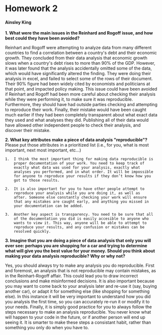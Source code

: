 # Homework 2

#### Ainsley King

**1. What were the main issues in the Reinhard and Rogoff issue, and how
best could they have been avoided?**

Reinhart and Rogoff were attempting to analyze data from many different
countries to find a correlation between a country's debt and their
economic growth. They concluded from their data analysis that economic
growth slows when a country's debt rises to more than 90% of the GDP.
However, it was later found that the analysis accidentally omitted some
of the data, which would have significantly altered the finding. They
were doing their analysis in excel, and failed to select some of the
rows of their document. Their 90% figure had been widely cited by
economists and politicians at that point, and impacted policy making.
This issue could have been avoided if Reinhart and Rogoff had been more
careful about checking their analysis while they were performing it, to
make sure it was reproducible. Furthermore, they should have had outside
parties checking and attempting to reproduce their work. Finally, their
mistake would have been caught much earlier if they had been completely
transparent about what exact data they used and what analyses they did.
Publishing all of their data would have allowed other independent people
to check their analysis, and discover their mistake.

**2. What key attributes make a piece of data analysis "reproducible"?**
Please put those attributes in a prioritized list (i.e., for you, what
is most important, next most important, etc...)

```         
1.  I think the most important thing for making data reproducible is
    proper documentation of your work. You need to keep track of
    exactly what data was used for your analysis, exactly what
    analyses you performed, and in what order. It will be impossible
    for anyone to reproduce your results if they don’t know how you
    got to those results.

2.  It is also important for you to have other people attempt to
    reproduce your analysis while you are doing it, as well as
    after. Someone else constantly checking your work will ensure
    that any mistakes are caught early, and anything you missed in
    your documentation can be added.

3.  Another key aspect is transparency. You need to be sure that all
    of the documentation you did is easily accesible to anyone who
    wants to view it. This way, anyone will be able to attempt to
    reproduce your results, and any confusion or mistakes can be
    resolved quickly.
```

**3. Imagine that you are doing a piece of data analysis that only you
will ever see: perhaps you are shopping for a car and trying to
determine what will give you the best value for your money. Should you
think about making your data analysis reproducible? Why or why not?**

Yes, you should always try to make any analysis you do reproducible.
First and foremost, an analysis that is not reproducible may contain
mistakes, as in the Reinhart-Rogoff affair. This could lead you to draw
incorrect conclusions and make misinformed decisions. It is also
important because you may want to come back to your analysis later and
re-use it (say, buying another car), or adapt it for something else
(like shopping for something else). In this instance it will be very
important to understand how you did you analysis the first time, so you
can accurately re-run it or modify it to your needs. Finally, it is
simply good practice for you to always follow the steps necessary to
make an analysis reproducible. You never know what will happen to your
code in the future, or if another person will end up seeing it. It is
smarter to make these steps a consistant habit, rather than something
you only do when you have to.
